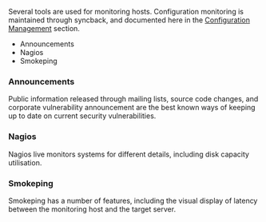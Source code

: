 Several tools are used for monitoring hosts. Configuration monitoring is maintained
through syncback, and documented here in the <a href="config.html">Configuration Management</a> section.

<ul>
    <li>Announcements</li>
    <li>Nagios</li>
    <li>Smokeping</li>
</ul>

### Announcements

Public information released through mailing lists, source code changes, and corporate 
vulnerability announcement are the best known ways of keeping up to date on
current security vulnerabilities.

### Nagios

Nagios live monitors systems for different details, including disk capacity utilisation.

### Smokeping

Smokeping has a number of features, including the visual display of latency between
the monitoring host and the target server.